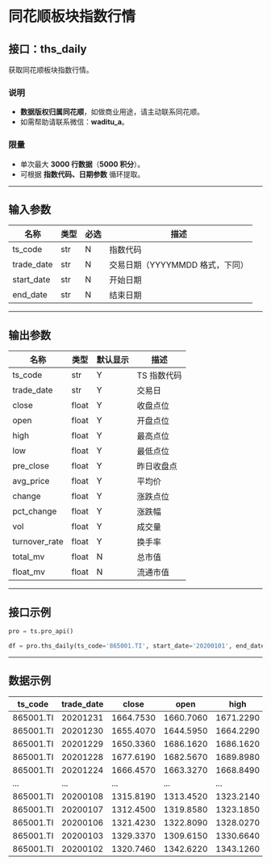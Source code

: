 # 同花顺板块指数行情

## 接口：ths_daily
获取同花顺板块指数行情。

### 说明
- **数据版权归属同花顺**，如做商业用途，请主动联系同花顺。
- 如需帮助请联系微信：**waditu_a**。

### 限量
- 单次最大 **3000 行数据**（**5000 积分**）。
- 可根据 **指数代码、日期参数** 循环提取。

---

## 输入参数

| 名称        | 类型 | 必选 | 描述 |
|------------|------|------|------|
| ts_code    | str  | N    | 指数代码 |
| trade_date | str  | N    | 交易日期（YYYYMMDD 格式，下同） |
| start_date | str  | N    | 开始日期 |
| end_date   | str  | N    | 结束日期 |

---

## 输出参数

| 名称         | 类型  | 默认显示 | 描述 |
|-------------|------|--------|------|
| ts_code     | str  | Y      | TS 指数代码 |
| trade_date  | str  | Y      | 交易日 |
| close       | float | Y      | 收盘点位 |
| open        | float | Y      | 开盘点位 |
| high        | float | Y      | 最高点位 |
| low         | float | Y      | 最低点位 |
| pre_close   | float | Y      | 昨日收盘点 |
| avg_price   | float | Y      | 平均价 |
| change      | float | Y      | 涨跌点位 |
| pct_change  | float | Y      | 涨跌幅 |
| vol         | float | Y      | 成交量 |
| turnover_rate | float | Y      | 换手率 |
| total_mv    | float | N      | 总市值 |
| float_mv    | float | N      | 流通市值 |

---

## 接口示例

```python
pro = ts.pro_api()

df = pro.ths_daily(ts_code='865001.TI', start_date='20200101', end_date='20210101', fields='ts_code,trade_date,open,close,high,low,pct_change')
```

---

## 数据示例

| ts_code   | trade_date | close     | open      | high      | low       | pct_change | vol         |
|-----------|-----------|-----------|-----------|-----------|-----------|------------|-------------|
| 865001.TI | 20201231  | 1664.7530 | 1660.7060 | 1671.2290 | 1649.4200 | 0.5646     | 13224.260000 |
| 865001.TI | 20201230  | 1655.4070 | 1644.5950 | 1664.2290 | 1638.1100 | 0.3073     | 10815.800000 |
| 865001.TI | 20201229  | 1650.3360 | 1686.1620 | 1686.1620 | 1639.0530 | -1.6263    | 11763.170000 |
| 865001.TI | 20201228  | 1677.6190 | 1682.5670 | 1689.8980 | 1667.2110 | 0.6698     | 11813.210000 |
| 865001.TI | 20201224  | 1666.4570 | 1663.3270 | 1668.8490 | 1648.7920 | 0.6533     | 6571.630000  |
| ...       | ...       | ...       | ...       | ...       | ...       | ...        | ...         |
| 865001.TI | 20200108  | 1315.8190 | 1313.4520 | 1323.2140 | 1312.7090 | 0.2567     | 33180.860000 |
| 865001.TI | 20200107  | 1312.4500 | 1319.8580 | 1323.1850 | 1311.2390 | -0.6790    | 20959.510000 |
| 865001.TI | 20200106  | 1321.4230 | 1322.8090 | 1328.0270 | 1314.8890 | -0.5953    | 21283.400000 |
| 865001.TI | 20200103  | 1329.3370 | 1309.6150 | 1330.6640 | 1309.2810 | 0.6505     | 28610.530000 |
| 865001.TI | 20200102  | 1320.7460 | 1342.6220 | 1343.1260 | 1308.6630 | -1.1273    | 26149.740000 |
